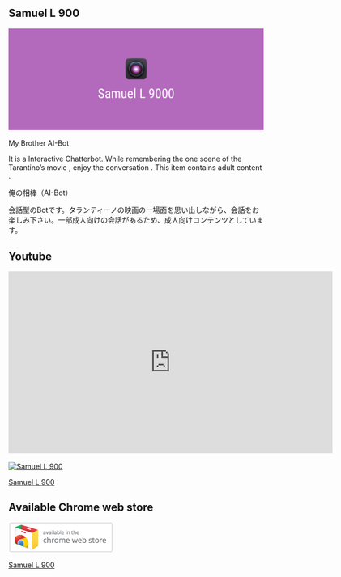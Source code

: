 Samuel L 900
----------
![header-image](https://github.com/PonDad/Samuel-L-9000/blob/master/www/img/promo_3.png)

My Brother AI-Bot

It is a Interactive Chatterbot. While remembering the one scene of the Tarantino’s movie , enjoy the conversation . This item contains adult content .

俺の相棒（AI-Bot）

会話型のBotです。タランティーノの映画の一場面を思い出しながら、会話をお楽しみ下さい。一部成人向けの会話があるため、成人向けコンテンツとしています。

Youtube
----------

<iframe width="640" height="360" src="https://www.youtube.com/embed/T2RdENgHdEc" frameborder="0" allowfullscreen></iframe>

[![Samuel L 900](http://img.youtube.com/vi/T2RdENgHdEc/0.jpg)](https://www.youtube.com/embed/T2RdENgHdEc)

[Samuel L 900](https://www.youtube.com/embed/T2RdENgHdEc)


Available Chrome web store
----------

[![chrome-webstore](https://github.com/PonDad/Samuel-L-9000/blob/master/www/img/ChromeWebStore.png)](https://chrome.google.com/webstore/detail/samuel-l-9000/nandojgoojiihniaoijodgebljbgbbkp?utm_source=chrome-ntp-icon)

[Samuel L 900](https://chrome.google.com/webstore/detail/samuel-l-9000/nandojgoojiihniaoijodgebljbgbbkp?utm_source=chrome-ntp-icon)
